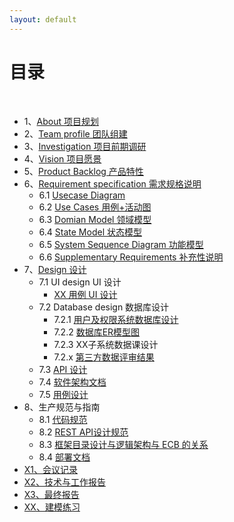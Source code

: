 ```yaml
---
layout: default
---
```


# [](#TOC)目录

&nbsp;&nbsp; 

* 1、[About 项目规划](01-小欣餐饮公司项目概况)
* 2、[Team profile 团队组建](02-团队与分工)
* 3、[Investigation 项目前期调研](03-竞品分析报告指南)
* 4、[Vision 项目愿景](04-vision)
* 5、[Product Backlog 产品特性](05-初级产品特征库)
* 6、[Requirement specification 需求规格说明](06-需求规格说明书)
    - 6.1 [Usecase Diagram](06-01-usecase-diagram)
    - 6.2 [Use Cases 用例+活动图](06-02-use-cases)
    - 6.3 [Domian Model 领域模型](06-03-domain-model)
    - 6.4 [State Model 状态模型](06-04-state-model)
    - 6.5 [System Sequence Diagram 功能模型](06-05-system-sequence-diagram)
    - 6.6 [Supplementary Requirements 补充性说明](06-06-supplementary-requirements)
* 7、[Design 设计](07-软件设计说明书)
    - 7.1 UI design UI 设计
        - [XX 用例 UI 设计](07-01-01-XX-ui-design)
    - 7.2 Database design 数据库设计
        - 7.2.1 [用户及权限系统数据库设计](07-02-01-database-design)
        - 7.2.2 [数据库ER模型图](07-02-02-database-er-model)
        - 7.2.3 XX子系统数据课设计
        - 7.2.x [第三方数据评审结果](07-02-03-第三方数据评审结果)
    - 7.3 [API 设计](07-03-API)
    - 7.4 [软件架构文档](07-04-software-architecture-document)
    - 7.5 [用例设计](07-05-usecase-design)
* 8、生产规范与指南
    - 8.1 [代码规范](08-01-coding-standard)
    - 8.2 [REST API设计规范](08-02-RESTful-api-design-standard)
    - 8.3 [框架目录设计与逻辑架构与 ECB 的关系](08-03-relationship-between-ECB-framework-directory-design-logic-archit)
    - 8.4 [部署文档](08-04-deployment-doc)
* [X1、会议记录](X1-会议记录)
* [X2、技术与工作报告](X2-技术与工作报告)
* [X3、最终报告](X3-最终报告)
* [XX、建模练习](XX-建模练习)
